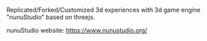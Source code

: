Replicated/Forked/Customized 3d experiences with 3d game engine "nunuStudio" based on threejs.

nunuStudio website: https://www.nunustudio.org/
